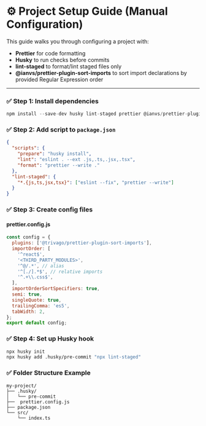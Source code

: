 # ⚙️ Project Setup Guide (Manual Configuration)

This guide walks you through configuring a project with:

- **Prettier** for code formatting
- **Husky** to run checks before commits
- **lint-staged** to format/lint staged files only
- **@ianvs/prettier-plugin-sort-imports** to sort import declarations by provided Regular Expression order

---


### ✅ Step 1: Install dependencies

```javascript
npm install --save-dev husky lint-staged prettier @ianvs/prettier-plugin-sort-imports
```

### ✅ Step 2: Add script to `package.json`

```json
{
  "scripts": {
    "prepare": "husky install",
    "lint": "eslint . --ext .js,.ts,.jsx,.tsx",
    "format": "prettier --write ."
  },
  "lint-staged": {
    "*.{js,ts,jsx,tsx}": ["eslint --fix", "prettier --write"]
  }
}
```

### ✅ Step 3: Create config files

#### prettier.config.js

```javascript
const config = {
  plugins: ['@trivago/prettier-plugin-sort-imports'],
  importOrder: [
    '^react$',
    '<THIRD_PARTY_MODULES>',
    '^@/.*', // alias
    '^[./].*$', // relative imports
    '^.+\\.css$',
  ],
  importOrderSortSpecifiers: true,
  semi: true,
  singleQuote: true,
  trailingComma: 'es5',
  tabWidth: 2,
};
export default config;
```

### ✅ Step 4: Set up Husky hook

```bash
npx husky init
npx husky add .husky/pre-commit "npx lint-staged"
```

### ✅ Folder Structure Example

```pgsql
my-project/
├── .husky/
│   └── pre-commit
├──  prettier.config.js
├── package.json
└── src/
    └── index.ts
```
